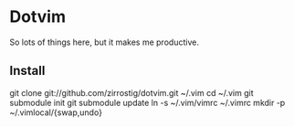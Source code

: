 Dotvim
======
So lots of things here, but it makes me productive.

Install
-------
git clone git://github.com/zirrostig/dotvim.git ~/.vim
cd ~/.vim
git submodule init
git submodule update
ln -s ~/.vim/vimrc ~/.vimrc
mkdir -p ~/.vimlocal/{swap,undo}

